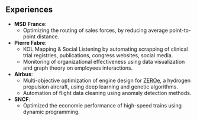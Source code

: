 ## Experiences
- **MSD France**: 
    - Optimizing the routing of sales forces, by reducing average point-to-point distance.
- **Pierre Fabre**: 
    - KOL Mapping & Social Listening by automating scrapping of clinical trial registries, publications, congress websites, social media.
    - Monitoring of organizational effectiveness using data visualization and graph theory on employees interactions.
- **Airbus**: 
    - Multi-objective optimization of engine design for [ZEROe](https://www.airbus.com/en/innovation/low-carbon-aviation/hydrogen/zeroe), a hydrogen propulsion aircraft, using deep learning and genetic algorithms.
    - Automation of flight data cleaning using anomaly detection methods.
- **SNCF**:
    - Optimized the economie performance of high-speed trains using dynamic programming.